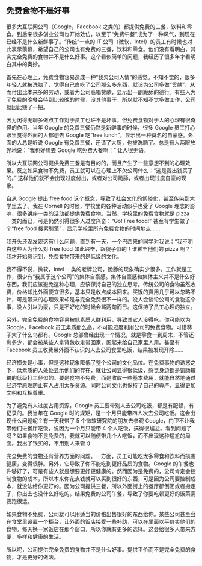 <div class="inner">
<h2>免费食物不是好事</h2>
<p>很多大互联网公司（Google，Facebook 之类的）都提供免费的三餐，饮料和零食。到后来很多创业公司也开始效仿，以至于“免费午餐”成为了一种风气，到现在已经不是什么新鲜事了。“传统”一点的 IT 公司（微软，Intel）的员工有时候也对此表示羡慕，希望自己的公司也有免费的三餐，饮料和零食。他们没有看明白，其实完全免费的食物并不是什么好事。这个看似简单的问题，我经历了很多年才看明白其中的奥妙。</p>
<p>首先在心理上，免费食物容易造成一种“我欠公司人情”的感觉。不知不觉的，很多年轻人就被洗脑了，觉得自己白吃了公司那么多东西，就该为公司多做“贡献”，从而付出比本来多的劳动，或者为公司高唱赞歌，显示出一副跪舔的德行。有些人为了免费的晚餐会待到比较晚的时候，没其他事干，所以就不知不觉多做工作，公司就因此赚了一把。</p>
<p>因为闲得无聊多做点工作对于员工也许不是坏事，但免费食物对于人的心理有很奇怪的作用。当年 Google 的免费三餐仍然是新鲜事的时候，很多 Google 员工打心眼里觉得外面的人都想去 Google 吃“free lunch”，显示出一种莫名的自豪感。外面的人总是听说 Google 有免费三餐，还请了大厨，也被洗脑了。总是有人两眼放光地说：“我也好想去 Google 吃免费大餐啊！” 让人很无语。</p>
<p>所以大互联网公司提供免费三餐是有目的的，而且产生了一些意想不到的心理效果。反之如果食物不免费，员工就可以在心理上不欠公司什么：“这是我出钱买了的。” 这样他们就不会出现过度付出，或者对公司跪舔，或者出现过度自豪的现象。</p>
<p>自从 Google 提出 free food 这个概念，导致了社会文化的低俗化，甚至传染到大学里去了。我在 Cornell 的时候，学校里的各种活动似乎也受了 Google 理念的影响，很多讲座一类的活动都提供免费食物。当然，学校里的免费食物就是 pizza 一类的而已，可是仍然引得很多人过度兴奋：“Go! Free food!” 甚至有学生做了一个“free food 搜索引擎”，显示学校里所有免费食物的时间地点……</p>
<p>我开头还没发现这有什么问题，直到有一天，一个巴西来的同学对我说：“我不明白这些人为什么对 free food 如此兴奋，跟傻子似的！谁稀罕他们的 pizza 啊？” 我才开始意识到，免费食物带来的是低级的文化。</p>
<p>我不得不说，微软，Intel 一类的老牌公司，跪舔的现象确实少很多。工作就是工作，很少有“我属于这个公司”的集体自豪感。集体自豪感和集体主义并不是什么好东西，我们应该避免这种心理，应该保持自己的独立思考。传统公司的食物虽然收费，价格却比外面便宜很多，基本只是收点成本回来。买饭的费用几乎可以忽略不计，可是带来的心理效果却是与完全免费很不一样的。没人会谈论公司的食物这个事，没人引以为豪，只是不好吃的时候会骂两句而已。这保持了员工心理的独立。</p>
<p>另外，完全免费的食物容易被低素质人群利用，导致其它人没得吃。你可能以为 Google，Facebook 员工素质那么高，不可能过度利用公司的免费食物。可惜林子大了什么鸟都有。Google 总部曾经出现一个情况，就是零食一到周末，不管还剩多少，都会被某些人拿背包收走带回家，囤起来给自己家里人用。甚至有 Facebook 员工收费带外面不认识的人去公司食堂吃饭，结果被发现开除……</p>
<p>经济损失是小事，但是这种现象降低了整个公司的文化品位。在免费事物的诱惑之下，低素质的人处处显示他们的存在，就让公司显得很低级，感觉身边都是饥肠辘辘的低级打工仔似的。要是食物不免费，而是收取一些基本费用，就能自然地通过经济学原理防止有人占用太多资源。同时公司文化也保持了自己的尊严，显得更加文明和互相尊重。</p>
<p>为了避免有人过度占用资源，Google 员工要带别人去公司吃饭，都是有配额，有记录的。我当年在 Google 时的规矩，是一个月只能带四人次去公司吃饭。这会出现什么问题呢？有一天我带了 5 个微软研究院的朋友去参观 Google，门卫不让我带他们进餐厅吃饭，说因为一个月只能带 4 个人吃饭，搞得很尴尬。看到问题了吗？如果食物不是免费的，我就可以随便带几个人吃饭，而不出现这种尴尬的局面。我出了钱买的，不用别人来管 :)</p>
<p>完全免费的食物还有营养方面的问题。一方面，员工可能吃太多零食和饮料而损害健康，变得很胖。另外，它导致了你不能吃到更好品质的食物。Google 的午餐也许够好了，可是有些人就是想要更好更健康的。然而因为是免费的，公司肯定会控制食物的成本，所以本来你花点钱就可以买到很好的东西，可是因为公司要控制成本，就没法给你更好的。因为公司提供三餐，所以外面街上的餐厅都倒闭或者搬走了，你出去也没什么好吃的。结果免费的公司午餐，导致了你要吃顿更好的饭菜需要跑很远。</p>
<p>如果食物不免费，公司就可以用适当的价格出售很好的东西给你。某些公司甚至会在食堂里设置一个柜台，让外面的饭店接受一些补助，可以在里面以平价卖他们的食物。每天换一家饭店在那个窗口，所以你就有更多的选择。这会给很多人带来方便，多样和健康的生活。</p>
<p>所以呢，公司提供完全免费的食物并不是什么好事。提供平价而不是完全免费的食物，才是更好的做法。</p>
</div>
    